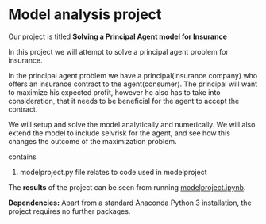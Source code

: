 # Model analysis project

Our project is titled **Solving a Principal Agent model for Insurance** 

In this project we will attempt to solve a principal agent problem for insurance. 

In the principal agent problem we have a principal(insurance company) who offers an insurance contract to the agent(consumer). The principal will want to maximize his expected profit, however he also has to take into consideration, that it needs to be beneficial for the agent to accept the contract. 

We will setup and solve the model analytically and numerically. We will also extend the model to include selvrisk for the agent, and see how this changes the outcome of the maximization problem. 

contains 

1. modelproject.py file relates to code used in modelproject

The **results** of the project can be seen from running [modelproject.ipynb](modelproject.ipynb).

**Dependencies:** Apart from a standard Anaconda Python 3 installation, the project requires no further packages.